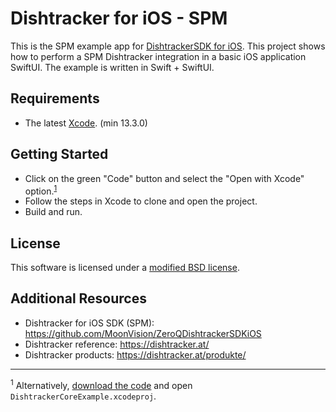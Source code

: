 # Dishtracker for iOS - SPM

This is the SPM example app for [DishtrackerSDK for iOS](https://github.com/MoonVision/ZeroQDishtrackerSDKiOS). This project shows how to perform a SPM Dishtracker integration in a basic iOS application SwiftUI. The example is written in Swift + SwiftUI.

## Requirements

* The latest [Xcode](https://developer.apple.com/xcode/). (min 13.3.0)

## Getting Started

* Click on the green "Code" button and select the "Open with Xcode" option.<sup>[1](#footnote1)</sup>
* Follow the steps in Xcode to clone and open the project.
* Build and run.

## License

This software is licensed under a [modified BSD license](LICENSE).

## Additional Resources

* Dishtracker for iOS SDK (SPM): https://github.com/MoonVision/ZeroQDishtrackerSDKiOS
* Dishtracker reference: https://dishtracker.at/
* Dishtracker products: https://dishtracker.at/produkte/

---

<a name="footnote1"><sup>1</sup></a> Alternatively, [download the code](https://github.com/MoonVision/ZeroQDishtrackerSDKiOSExample/archive/main.zip) and open `DishtrackerCoreExample.xcodeproj`.
